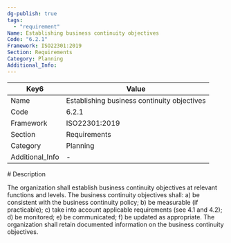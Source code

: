 ```yaml
---
dg-publish: true
tags:
  - "requirement"
Name: Establishing business continuity objectives
Code: "6.2.1"
Framework: ISO22301:2019
Section: Requirements
Category: Planning
Additional_Info: 
---
```


<div><table class="dataview table-view-table"><thead class="table-view-thead"><tr class="table-view-tr-header"><th class="table-view-th"><span>Key</span><span class="dataview small-text">6</span></th><th class="table-view-th"><span>Value</span></th></tr></thead><tbody class="table-view-tbody"><tr><td><span>Name</span></td><td><span>Establishing business continuity objectives</span></td></tr><tr><td><span>Code</span></td><td><span>6.2.1</span></td></tr><tr><td><span>Framework</span></td><td><span>ISO22301:2019</span></td></tr><tr><td><span>Section</span></td><td><span>Requirements</span></td></tr><tr><td><span>Category</span></td><td><span>Planning</span></td></tr><tr><td><span>Additional_Info</span></td><td><span>-</span></td></tr></tbody></table></div>
# Description

The organization shall establish business continuity objectives at relevant functions and levels. The business continuity objectives shall: a) be consistent with the business continuity policy; b) be measurable (if practicable); c) take into account applicable requirements (see 4.1 and 4.2); d) be monitored; e) be communicated; f) be updated as appropriate. The organization shall retain documented information on the business continuity objectives. 
